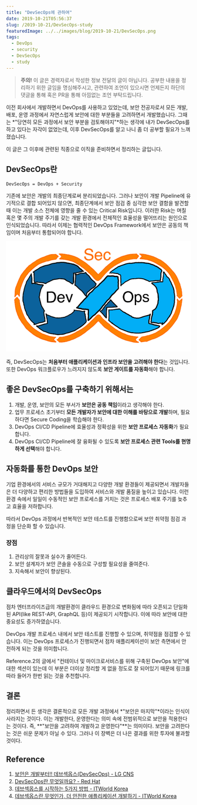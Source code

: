 ```yaml
---
title: "DevSecOps에 관하여"
date: 2019-10-21T05:56:37
slug: /2019-10-21/DevSecOps-study
featuredImage: ../../images/blog/2019-10-21/DevSecOps.png
tags:
  - DevOps
  - security
  - DevSecOps
  - study
---
```


> **주의!**
> 이 글은 경력자로서 작성한 정보 전달의 글이 아닙니다.
> 공부한 내용을 정리하기 위한 글임을 명심해주시고,
> 관련하여 조언이 있으시면 언제든지 하단의 댓글을 통해 혹은 PR을 통해 아낌없는 조언 부탁드립니다.

이전 회사에서 개발하면서 DevOps를 사용하고 있었는데, 보안 전공자로서 모든 개발, 배포, 운영 과정에서 자연스럽게 보안에 대한 부분들을 고려하면서 개발했습니다. 그때는 *"당연히 모든 과정에서 보안 부분을 검토해야지"*하는 생각에 내가 DevSecOps를 하고 있다는 자각이 없었는데, 이후 DevSecOps를 알고 나니 좀 더 공부할 필요가 느껴졌습니다.

이 글은 그 이후에 관련된 직종으로 이직을 준비하면서 정리하는 글입니다.

## DevSecOps란

`DevSecOps = DevOps + Security`

기존에 보안은 개발의 최종단계로써 분리되었습니다. 그러나 보안이 개발 Pipeline에 유기적으로 결합 되어있지 않으면, 최종단계에서 보안 점검 중 심각한 보안 결함을 발견할 때 이는 개발 소스 전체에 영향을 줄 수 있는 Critical Risk입니다. 이러한 Risk는 며칠 혹은 몇 주의 개발 주기를 갖는 개발 환경에서 전체적인 효율성을 떨어뜨리는 원인으로 인식되었습니다. 따라서 이제는 협력적인 DevOps Framework에서 보안은 공동의 책임이며 처음부터 통합되어야 합니다.

![DevSecOps 그림](../../images/blog/2019-10-21/DevSecOps.png "잘 따라 그렸다 후후훗")

즉, DevSecOps는 **처음부터 애플리케이션과 인프라 보안을 고려해야 한다**는 것입니다. 또한 DevOps 워크플로우가 느려지지 않도록 **보안 게이트를 자동화**해야 합니다.

## 좋은 DevSecOps를 구축하기 위해서는

1. 개발, 운영, 보안의 모든 부서가 **보안은 공동 책임**이라고 생각해야 한다.
2. 업무 프로세스 초기부터 **모든 개발자가 보안에 대한 이해를 바탕으로 개발**하며, 필요하다면 Secure Coding을 학습해야 한다.
3. DevOps CI/CD Pipeline에 효율성과 정확성을 위한 **보안 프로세스 자동화**가 필요합니다.
4. DevOps CI/CD Pipeline에 잘 융화될 수 있도록 **보안 프로세스 관련 Tools를 현명하게 선택**해야 합니다.

## 자동화를 통한 DevOps 보안

기업 환경에서의 서비스 규모가 거대해지고 다양한 개발 환경들이 제공되면서 개발자들은 더 다양하고 편리한 방법들을 도입하여 서비스와 개발 품질을 높이고 있습니다. 이런 환경 속에서 일일이 수동적인 보안 프로세스를 거치는 것은 프로세스 배포 주기를 늦추고 효율을 저하합니다.

따라서 DevOps 과정에서 반복적인 보안 테스트를 진행함으로써 보안 취약점 점검 과정을 단순화 할 수 있습니다.

### 장점

1. 관리상의 잘못과 실수가 줄어든다.
2. 보안 설계자가 보안 콘솔을 수동으로 구성할 필요성을 줄여준다.
3. 지속해서 보안이 향상된다.

## 클라우드에서의 DevSecOps

점차 엔터프라이즈급의 개발환경이 클라우드 환경으로 변화됨에 따라 오픈되고 단일화된 API(like REST-API, GraphQL 등)이 제공되기 시작합니다. 이에 따라 보안에 대한 중요성도 증가하였습니다.

DevOps 개발 프로세스 내에서 보안 테스트를 진행할 수 있으며, 취약점을 점검할 수 있습니다. 이는 DevOps 프로세스가 진행되면서 점차 애플리케이션이 보안 측면에서 안전하게 되는 것을 의미합니다.

Reference.2의 글에서 "컨테이너 및 마이크로서비스를 위해 구축된 DevOps 보안"에 대한 섹션이 있는데 이 부분은 더이상 정리할 게 없을 정도로 잘 되어있기 때문에 링크를 따라 들어가 한번 읽는 것을 추천합니다.

## 결론

정리하면서 든 생각은 결론적으로 모든 개발 과정에서 *"보안은 마지막"*이라는 인식이 사라지는 것이다. 이는 개발한다, 운영한다는 의미 속에 전범위적으로 보안을 적용한다는 것이다. 즉, **"보안을 고려하여 개발하고 운영한다"**는 의미이다. 보안을 고려한다는 것은 쉬운 문제가 아닐 수 있다. 그러나 이 장벽은 더 나은 결과를 위한 투자에 불과할 것이다.

## Reference

1. [보안은 개발부터!! 데브섹옵스(DevSecOps) - LG CNS](https://blog.lgcns.com/2086)
2. [DevSecOps란 무엇일까요? - Red Hat](https://www.redhat.com/ko/topics/devops/what-is-devsecops)
3. [데브섹옵스를 시작하는 5가지 방법 - ITWorld Korea](http://www.itworld.co.kr/tags/71205/devsecops/110110)
4. [데브섹옵스란 무엇인가, 더 안전한 애플리케이션 개발하기 - ITWorld Korea](http://www.itworld.co.kr/tags/71205/devsecops/107841#csidx465ae649d145faba3d9b21b6090e90c )

